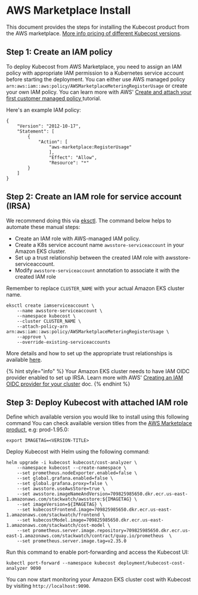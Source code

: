 # AWS Marketplace Install

This document provides the steps for installing the Kubecost product from the AWS marketplace. [More info pricing of different Kubecost versions](https://www.kubecost.com/pricing/).

## Step 1: Create an IAM policy

To deploy Kubecost from AWS Marketplace, you need to assign an IAM policy with appropriate IAM permission to a Kubernetes service account before starting the deployment. You can either use AWS managed policy `arn:aws:iam::aws:policy/AWSMarketplaceMeteringRegisterUsage` or create your own IAM policy. You can learn more with AWS' [Create and attach your first customer managed policy ](https://docs.aws.amazon.com/IAM/latest/UserGuide/tutorial\_managed-policies.html#step1-create-policy)tutorial.

Here's an example IAM policy:

```
{
    "Version": "2012-10-17",
    "Statement": [
        {
            "Action": [
                "aws-marketplace:RegisterUsage"
                ],
                "Effect": "Allow",
                "Resource": "*"
        }
    ]
}
```

## Step 2: Create an IAM role for service account (IRSA)

We recommend doing this via [eksctl](https://docs.aws.amazon.com/eks/latest/userguide/eksctl.html). The command below helps to automate these manual steps:

* Create an IAM role with AWS-managed IAM policy.
* Create a K8s service account name `awsstore-serviceaccount` in your Amazon EKS cluster.
* Set up a trust relationship between the created IAM role with awsstore-serviceaccount.
* Modify `awsstore-serviceaccount` annotation to associate it with the created IAM role

Remember to replace `CLUSTER_NAME` with your actual Amazon EKS cluster name.

```
eksctl create iamserviceaccount \
    --name awsstore-serviceaccount \
    --namespace kubecost \
    --cluster CLUSTER_NAME \
    --attach-policy-arn arn:aws:iam::aws:policy/AWSMarketplaceMeteringRegisterUsage \
    --approve \
    --override-existing-serviceaccounts
```

More details and how to set up the appropriate trust relationships is available [here](https://docs.aws.amazon.com/eks/latest/userguide/create-service-account-iam-policy-and-role.html).

{% hint style="info" %}
Your Amazon EKS cluster needs to have IAM OIDC provider enabled to set up IRSA. Learn more with AWS' [Creating an IAM OIDC provider for your cluster](https://docs.aws.amazon.com/eks/latest/userguide/enable-iam-roles-for-service-accounts.html) doc.
{% endhint %}

## Step 3: Deploy Kubecost with attached IAM role

Define which available version you would like to install using this following command You can check available version titles from the [AWS Marketplace product](https://gallery.ecr.aws/kubecost/cost-analyzer), e.g: prod-1.95.0:

`export IMAGETAG=<VERSION-TITLE>`

Deploy Kubecost with Helm using the following command:

```
helm upgrade -i kubecost kubecost/cost-analyzer \
    --namespace kubecost --create-namespace \
    --set prometheus.nodeExporter.enabled=false \
    --set global.grafana.enabled=false \
    --set global.grafana.proxy=false \
    --set awsstore.useAwsStore=true \
    --set awsstore.imageNameAndVersion=709825985650.dkr.ecr.us-east-1.amazonaws.com/stackwatch/awsstore:${IMAGETAG} \
    --set imageVersion=${IMAGETAG} \
    --set kubecostFrontend.image=709825985650.dkr.ecr.us-east-1.amazonaws.com/stackwatch/frontend \
    --set kubecostModel.image=709825985650.dkr.ecr.us-east-1.amazonaws.com/stackwatch/cost-model \
    --set prometheus.server.image.repository=709825985650.dkr.ecr.us-east-1.amazonaws.com/stackwatch/contract/quay.io/prometheus  \
    --set prometheus.server.image.tag=v2.35.0
```

Run this command to enable port-forwarding and access the Kubecost UI:

```
kubectl port-forward --namespace kubecost deployment/kubecost-cost-analyzer 9090
```

You can now start monitoring your Amazon EKS cluster cost with Kubecost by visiting `http://localhost:9090`.
